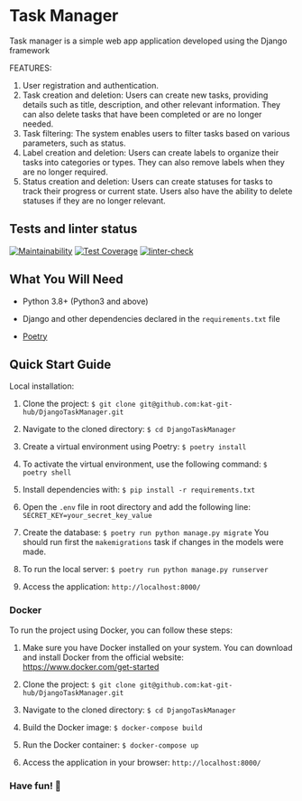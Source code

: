 # Task Manager

Task manager is a simple web app application developed using the Django framework

FEATURES:

1. User registration and authentication.
2. Task creation and deletion: Users can create new tasks, providing details such as title, description, and other relevant information. They can also delete tasks that have been completed or are no longer needed.
3. Task filtering: The system enables users to filter tasks based on various parameters, such as status.
4. Label creation and deletion: Users can create labels to organize their tasks into categories or types. They can also remove labels when they are no longer required.
5. Status creation and deletion: Users can create statuses for tasks to track their progress or current state. Users also have the ability to delete statuses if they are no longer relevant.



## Tests and linter status

[![Maintainability](https://api.codeclimate.com/v1/badges/dc8ddc3289858828b1f7/maintainability)](https://codeclimate.com/github/kat-git-hub/python-web-development-project-lvl4/maintainability)  [![Test Coverage](https://api.codeclimate.com/v1/badges/dc8ddc3289858828b1f7/test_coverage)](https://codeclimate.com/github/kat-git-hub/python-web-development-project-lvl4/test_coverage)  [![linter-check](https://github.com/kat-git-hub/python-web-development-project-lvl4/actions/workflows/linter-check.yml/badge.svg)](https://github.com/kat-git-hub/python-web-development-project-lvl4/actions/workflows/linter-check.yml) 



## What You Will Need

- Python 3.8+ (Python3 and above)

- Django and other dependencies declared in the `requirements.txt` file

- [Poetry](https://python-poetry.org/docs/#installation)



## Quick Start Guide

Local installation:

1. Clone the project: `$ git clone git@github.com:kat-git-hub/DjangoTaskManager.git`

2. Navigate to the cloned directory: `$ cd DjangoTaskManager`

3. Create a virtual environment using Poetry: `$ poetry install`

4. To activate the virtual environment, use the following command: `$ poetry shell`

5. Install dependencies with: `$ pip install -r requirements.txt`

6. Open the `.env` file in root directory and add the following line: `SECRET_KEY=your_secret_key_value`

7. Create the database: `$ poetry run python manage.py migrate`
You should run first the `makemigrations` task if changes in the models were made.

8. To run the local server: `$ poetry run python manage.py runserver`

9. Access the application: `http://localhost:8000/`

### Docker

To run the project using Docker, you can follow these steps:

1. Make sure you have Docker installed on your system. You can download and install Docker from the official website: https://www.docker.com/get-started

2. Clone the project: `$ git clone git@github.com:kat-git-hub/DjangoTaskManager.git`

3. Navigate to the cloned directory: `$ cd DjangoTaskManager`

4. Build the Docker image: `$ docker-compose build`

5. Run the Docker container: `$ docker-compose up`

6. Access the application in your browser: `http://localhost:8000/`



### Have fun! :tada: